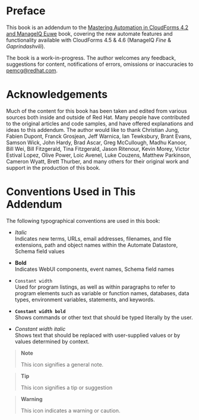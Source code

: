 # Preface

This book is an addendum to the [Mastering Automation in CloudForms 4.2 and ManageIQ Euwe](https://pemcg.gitbooks.io/mastering-automation-in-cloudforms-4-2-and-manage/content/) book, covering the new automate features and functionality available with CloudForms 4.5 & 4.6 (ManageIQ *Fine* & *Gaprindashvili*).

The book is a work-in-progress. The author welcomes any feedback, suggestions for content, notifications of errors, omissions or inaccuracies to pemcg@redhat.com.

# Acknowledgements

Much of the content for this book has been taken and edited from various sources both inside and outside of Red Hat. Many people have contributed to the original articles and code samples, and have offered explanations and ideas to this addendum. The author would like to thank Christian Jung, Fabien Dupont, Franck Grosjean, Jeff Warnica, Ian Tewksbury, Brant Evans, Samson Wick, John Hardy, Brad Ascar, Greg McCullough, Madhu Kanoor, Bill Wei, Bill Fitzgerald, Tina Fitzgerald, Jason Ritenour, Kevin Morey, Victor Estival Lopez, Olive Power, Loic Avenel, Luke Couzens, Matthew Parkinson, Cameron Wyatt, Brett Thurber, and many others for their original work and support in the production of this book.

# Conventions Used in This Addendum

The following typographical conventions are used in this book:

  - *Italic*  
    Indicates new terms, URLs, email addresses, filenames, and file extensions, path and object names within the Automate Datastore, Schema field values

  - **Bold**  
    Indicates WebUI components, event names, Schema field names

  - `Constant width`  
    Used for program listings, as well as within paragraphs to refer to program elements such as variable or function names, databases, data
    types, environment variables, statements, and keywords.

  - **`Constant width bold`**  
    Shows commands or other text that should be typed literally by the user.

  - *Constant width italic*  
    Shows text that should be replaced with user-supplied values or by values determined by context.

> **Note**
> 
> This icon signifies a general note.

> **Tip**
> 
> This icon signifies a tip or suggestion

> **Warning**
> 
> This icon indicates a warning or caution.
